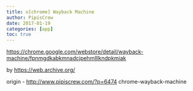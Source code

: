 ```yaml
---
title: o[chrome] Wayback Machine
author: PipisCrew
date: 2017-01-19
categories: [app]
toc: true
---
```


https://chrome.google.com/webstore/detail/wayback-machine/fpnmgdkabkmnadcjpehmlllkndpkmiak

by https://web.archive.org/

origin - http://www.pipiscrew.com/?p=6474 chrome-wayback-machine